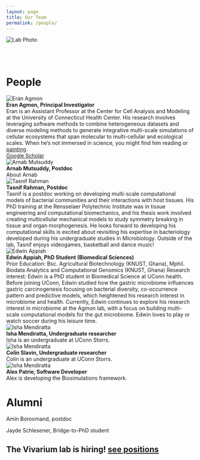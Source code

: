 ```yaml
---
layout: page
title: Our Team
permalink: /people/
---
```


<img src="https://raw.githubusercontent.com/eagmon/eagmon.github.io/master/images/agmon_lab_2024.jpg" alt="Lab Photo" />

<br/><br/>

# **People**

<div class="person">
    <img src="https://raw.githubusercontent.com/eagmon/eagmon.github.io/master/images/eran2024.JPG" alt="Eran Agmon" class="people-image" />
    <div class="person-info">
        <strong>Eran Agmon, Principal Investigator</strong><br/>
        Eran is an Assistant Professor at the Center for Cell Analysis and Modeling at the University of Connecticut Health Center. 
        His research involves leveraging software methods to combine heterogeneous datasets and diverse modeling methods to generate integrative multi-scale simulations of cellular ecosystems that span molecular to multi-cellular and ecological scales.
        When he’s not immersed in science, you might find him reading or <a href="https://eagmon.github.io/art/" target="_blank">painting</a>.
        <br/>
        <a href="https://scholar.google.com/citations?user=H1ZNVSYAAAAJ&hl=en" target="_blank">Google Scholar</a>
    </div>
</div>

<div class="person">
    <img src="https://raw.githubusercontent.com/eagmon/eagmon.github.io/master/images/microbescientist4.png" alt="Arnab Mutsuddy" class="people-image" />
    <div class="person-info">
        <strong>Arnab Mutsuddy, Postdoc</strong><br/>
        About Arnab
        <br/>
    </div>
</div>

<div class="person">
    <img src="https://raw.githubusercontent.com/eagmon/eagmon.github.io/master/images/microbescientist4.png" alt="Tasnif Rahman" class="people-image" />
    <div class="person-info">
        <strong>Tasnif Rahman, Postdoc</strong><br/>
        Tasnif is a postdoc working on developing multi-scale computational models of bacterial communities and their interactions with host tissues. His PhD training at the Rensselaer Polytechnic Institute was in tissue engineering and computational biomechanics, and his thesis work involved creating multicellular mechanical models to study symmetry breaking in tissue and organ morphogenesis. He looks forward to developing his computational skills is excited about revisiting his expertise in bacteriology developed during his undergraduate studies in Microbiology. Outside of the lab, Tasnif enjoys videogames, basketball and dance music!
        <br/>
    </div>
</div>

<div class="person">
    <img src="https://raw.githubusercontent.com/eagmon/eagmon.github.io/master/images/edwin.png" alt="Edwin Appiah" class="people-image" />
    <div class="person-info">
        <strong>Edwin Appiah, PhD Student (Biomedical Sciences)</strong><br/>
        Prior Education: Bsc. Agricultural Biotechnology (KNUST, Ghana), Mphil. Biodata Analytics and Computational Genomics (KNUST, Ghana)
Research interest: Edwin is a PhD student in Biomedical Science at UConn health. Before joining UConn, Edwin studied how the gastric microbiome influences gastric carcinogenesis focusing on bacterial diversity, co-occurrence pattern and predictive models, which heightened his research interest in microbiome and health. Currently, Edwin continues to explore his research interest in microbiome at the Agmon lab, with a focus on building multi-scale computational models for the gut microbiome. Edwin loves to play or watch soccer during his leisure time.
    </div>
</div>

<div class="person">
    <img src="https://raw.githubusercontent.com/eagmon/eagmon.github.io/master/images/microbescientist3.png" alt="Isha Mendiratta" class="people-image" />
    <div class="person-info">
        <strong>Isha Mendiratta, Undergraduate researcher</strong><br/>
        Isha is an undergraduate at UConn Storrs.
    </div>
</div>

<div class="person">
    <img src="https://raw.githubusercontent.com/eagmon/eagmon.github.io/master/images/microbescientist1.png" alt="Isha Mendiratta" class="people-image" />
    <div class="person-info">
        <strong>Colin Slavin, Undergraduate researcher</strong><br/>
        Colin is an undergraduate at UConn Storrs.
    </div>
</div>

<div class="person">
    <img src="https://raw.githubusercontent.com/eagmon/eagmon.github.io/master/images/microbescientist2.png" alt="Isha Mendiratta" class="people-image" />
    <div class="person-info">
        <strong>Alex Patrie, Software Developer</strong><br/>
        Alex is developing the Biosimulations framework.
    </div>
</div>

# **Alumni**
Amin Boroomand, postdoc

Jayde Schlesener, Bridge-to-PhD student


## The Vivarium lab is hiring! [see positions](https://eagmon.github.io/jobs/)
